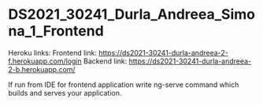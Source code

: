 # DS2021_30241_Durla_Andreea_Simona_1_Frontend

Heroku links:
	Frontend link: https://ds2021-30241-durla-andreea-2-f.herokuapp.com/login
	Backend link: https://ds2021-30241-durla-andreea-2-b.herokuapp.com/

If run from IDE for frontend application write ng-serve command which builds and serves your application.
